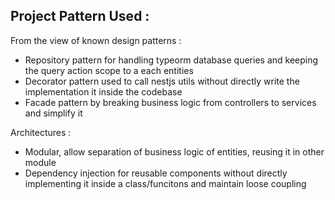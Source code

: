 ## Project Pattern Used :

From the view of known design patterns :
 - Repository pattern for handling typeorm database queries and keeping the query action scope to a each entities
 - Decorator pattern used to call nestjs utils without directly write the implementation it inside the codebase
 - Facade pattern by breaking business logic from controllers to services and simplify it

Architectures :
- Modular, allow separation of business logic of entities, reusing it in other module
- Dependency injection for reusable components without directly implementing it inside a class/funcitons and maintain loose coupling
